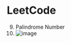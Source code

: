 # LeetCode
9. Palindrome Number
10. ![image](https://github.com/Thein-Naing/LeetCode/assets/117463446/53263362-343d-4575-b694-d8a5d35a33e7)

